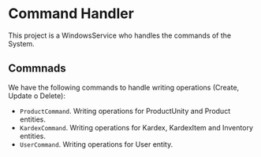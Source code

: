 # Command Handler
This project is a WindowsService who handles the commands of the System.

Commnads
-----------------

We have the following commands to handle writing operations (Create, Update o Delete):

* `ProductCommand`. Writing operations for ProductUnity and Product entities.
* `KardexCommand`. Writing operations for Kardex, KardexItem and Inventory entities.
* `UserCommand`. Writing operations for User entity.